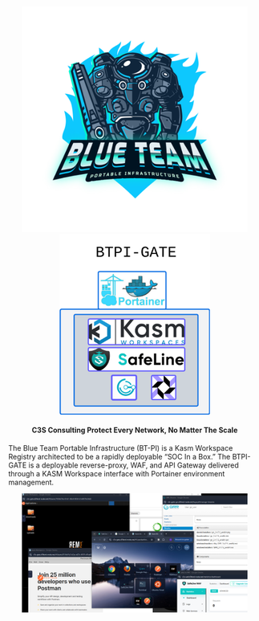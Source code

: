 <p align="center">
  <img src="/img/bt-pi-nobg.png" width="450" /> <img src="/img/BTPI-GATE.png" width="300" />
</p>

<h4 align="center">
  <strong>C3S Consulting</strong>
  Protect Every Network, No Matter The Scale
</h4>

The Blue Team Portable Infrastructure (BT-PI) is a Kasm Workspace Registry architected to be a rapidly deployable “SOC In a Box.” The BTPI-GATE is a deployable reverse-proxy, WAF, and API Gateway delivered through a KASM Workspace interface with Portainer environment management. 

<p align="center">
  <img src="/img/btpi-gate-demo.png" width="450" />
</p>
